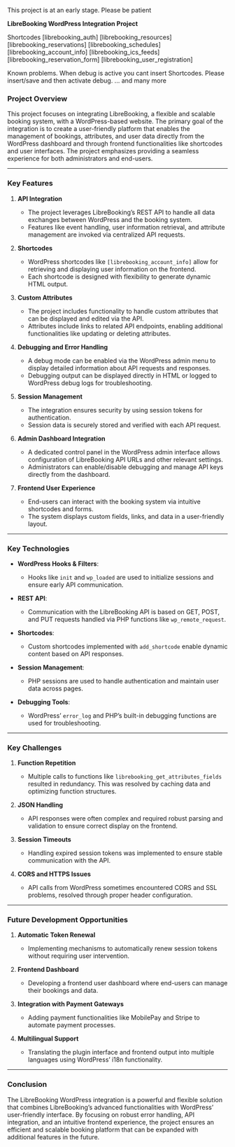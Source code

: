 This project is at an early stage. Please be patient

**LibreBooking WordPress Integration Project**

Shortcodes
[librebooking_auth]
[librebooking_resources]
[librebooking_reservations]
[librebooking_schedules]
[librebooking_account_info]
[librebooking_ics_feeds]
[librebooking_reservation_form]
[librebooking_user_registration]

Known problems.
When debug is active you cant insert Shortcodes. Please insert/save and then activate debug.
... and many more

### **Project Overview**

This project focuses on integrating LibreBooking, a flexible and scalable booking system, with a WordPress-based website. The primary goal of the integration is to create a user-friendly platform that enables the management of bookings, attributes, and user data directly from the WordPress dashboard and through frontend functionalities like shortcodes and user interfaces. The project emphasizes providing a seamless experience for both administrators and end-users.

---

### **Key Features**

1. **API Integration**
   - The project leverages LibreBooking’s REST API to handle all data exchanges between WordPress and the booking system.
   - Features like event handling, user information retrieval, and attribute management are invoked via centralized API requests.

2. **Shortcodes**
   - WordPress shortcodes like `[librebooking_account_info]` allow for retrieving and displaying user information on the frontend.
   - Each shortcode is designed with flexibility to generate dynamic HTML output.

3. **Custom Attributes**
   - The project includes functionality to handle custom attributes that can be displayed and edited via the API.
   - Attributes include links to related API endpoints, enabling additional functionalities like updating or deleting attributes.

4. **Debugging and Error Handling**
   - A debug mode can be enabled via the WordPress admin menu to display detailed information about API requests and responses.
   - Debugging output can be displayed directly in HTML or logged to WordPress debug logs for troubleshooting.

5. **Session Management**
   - The integration ensures security by using session tokens for authentication.
   - Session data is securely stored and verified with each API request.

6. **Admin Dashboard Integration**
   - A dedicated control panel in the WordPress admin interface allows configuration of LibreBooking API URLs and other relevant settings.
   - Administrators can enable/disable debugging and manage API keys directly from the dashboard.

7. **Frontend User Experience**
   - End-users can interact with the booking system via intuitive shortcodes and forms.
   - The system displays custom fields, links, and data in a user-friendly layout.

---

### **Key Technologies**

- **WordPress Hooks & Filters**:
  - Hooks like `init` and `wp_loaded` are used to initialize sessions and ensure early API communication.

- **REST API**:
  - Communication with the LibreBooking API is based on GET, POST, and PUT requests handled via PHP functions like `wp_remote_request`.

- **Shortcodes**:
  - Custom shortcodes implemented with `add_shortcode` enable dynamic content based on API responses.

- **Session Management**:
  - PHP sessions are used to handle authentication and maintain user data across pages.

- **Debugging Tools**:
  - WordPress’ `error_log` and PHP’s built-in debugging functions are used for troubleshooting.

---

### **Key Challenges**

1. **Function Repetition**
   - Multiple calls to functions like `librebooking_get_attributes_fields` resulted in redundancy. This was resolved by caching data and optimizing function structures.

2. **JSON Handling**
   - API responses were often complex and required robust parsing and validation to ensure correct display on the frontend.

3. **Session Timeouts**
   - Handling expired session tokens was implemented to ensure stable communication with the API.

4. **CORS and HTTPS Issues**
   - API calls from WordPress sometimes encountered CORS and SSL problems, resolved through proper header configuration.

---

### **Future Development Opportunities**

1. **Automatic Token Renewal**
   - Implementing mechanisms to automatically renew session tokens without requiring user intervention.

2. **Frontend Dashboard**
   - Developing a frontend user dashboard where end-users can manage their bookings and data.

3. **Integration with Payment Gateways**
   - Adding payment functionalities like MobilePay and Stripe to automate payment processes.

4. **Multilingual Support**
   - Translating the plugin interface and frontend output into multiple languages using WordPress’ i18n functionality.

---

### **Conclusion**

The LibreBooking WordPress integration is a powerful and flexible solution that combines LibreBooking’s advanced functionalities with WordPress’ user-friendly interface. By focusing on robust error handling, API integration, and an intuitive frontend experience, the project ensures an efficient and scalable booking platform that can be expanded with additional features in the future.

